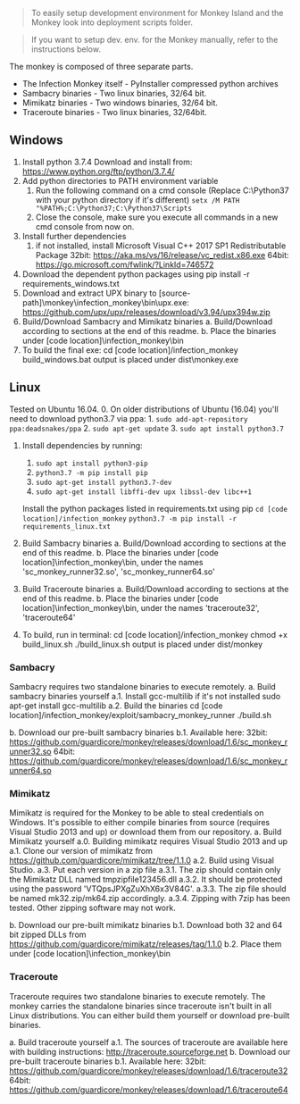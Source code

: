 >To easily setup development environment for Monkey Island and the Monkey look into deployment scripts folder.

>If you want to setup dev. env. for the Monkey manually, refer to the instructions below.


The monkey is composed of three separate parts.
* The Infection Monkey itself - PyInstaller compressed python archives
* Sambacry binaries - Two linux binaries, 32/64 bit.
* Mimikatz binaries - Two windows binaries, 32/64 bit.
* Traceroute binaries - Two linux binaries, 32/64bit.

## Windows

1. Install python 3.7.4
    Download and install from: https://www.python.org/ftp/python/3.7.4/
2. Add python directories to PATH environment variable
    1. Run the following command on a cmd console (Replace C:\Python37 with your python directory if it's different) 
    `setx /M PATH "%PATH%;C:\Python37;C:\Python37\Scripts`
    2. Close the console, make sure you execute all commands in a new cmd console from now on.
3. Install further dependencies
	1. if not installed, install Microsoft Visual C++ 2017 SP1 Redistributable Package
		32bit: https://aka.ms/vs/16/release/vc_redist.x86.exe
		64bit: https://go.microsoft.com/fwlink/?LinkId=746572
4.	Download the dependent python packages using 
		pip install -r requirements_windows.txt
5.	Download and extract UPX binary to [source-path]\monkey\infection_monkey\bin\upx.exe:
		https://github.com/upx/upx/releases/download/v3.94/upx394w.zip
6.	Build/Download Sambacry and Mimikatz binaries
	a. Build/Download according to sections at the end of this readme.
	b. Place the binaries under [code location]\infection_monkey\bin
7.	To build the final exe:
		cd [code location]/infection_monkey
		build_windows.bat 
		output is placed under dist\monkey.exe

## Linux

Tested on Ubuntu 16.04.
0. On older distributions of Ubuntu (16.04) you'll need to download python3.7 via ppa:
    1. `sudo add-apt-repository ppa:deadsnakes/ppa`
    2. `sudo apt-get update`
    3. `sudo apt install python3.7`
1. Install dependencies by running:
	1. `sudo apt install python3-pip`
    2. `python3.7 -m pip install pip`
    3. `sudo apt-get install python3.7-dev`
    4. `sudo apt-get install libffi-dev upx libssl-dev libc++1`
    
    Install the python packages listed in requirements.txt using pip
        `cd [code location]/infection_monkey`
		`python3.7 -m pip install -r requirements_linux.txt`
2.	Build Sambacry binaries
	a. Build/Download according to sections at the end of this readme.
	b. Place the binaries under [code location]\infection_monkey\bin, under the names 'sc_monkey_runner32.so', 'sc_monkey_runner64.so'
3.	Build Traceroute binaries
	a. Build/Download according to sections at the end of this readme.
	b. Place the binaries under [code location]\infection_monkey\bin, under the names 'traceroute32', 'traceroute64'
4.	To build, run in terminal:
		cd [code location]/infection_monkey
		chmod +x build_linux.sh
		./build_linux.sh
	output is placed under dist/monkey

### Sambacry

Sambacry requires two standalone binaries to execute remotely.
a. Build sambacry binaries yourself
	a.1. Install gcc-multilib if it's not installed
		 sudo apt-get install gcc-multilib
	a.2. Build the binaries
		 cd [code location]/infection_monkey/exploit/sambacry_monkey_runner
		 ./build.sh

b. Download our pre-built sambacry binaries
	b.1. Available here: 
		32bit: https://github.com/guardicore/monkey/releases/download/1.6/sc_monkey_runner32.so
		64bit: https://github.com/guardicore/monkey/releases/download/1.6/sc_monkey_runner64.so

### Mimikatz

Mimikatz is required for the Monkey to be able to steal credentials on Windows. It's possible to either compile binaries from source (requires Visual Studio 2013 and up) or download them from our repository.
a. Build Mimikatz yourself
	a.0. Building mimikatz requires Visual Studio 2013 and up
	a.1. Clone our version of mimikatz from https://github.com/guardicore/mimikatz/tree/1.1.0
	a.2. Build using Visual Studio.
	a.3. Put each version in a zip file
		a.3.1. The zip should contain only the Mimikatz DLL named tmpzipfile123456.dll
		a.3.2. It should be protected using the password 'VTQpsJPXgZuXhX6x3V84G'.
		a.3.3. The zip file should be named mk32.zip/mk64.zip accordingly.
		a.3.4. Zipping with 7zip has been tested. Other zipping software may not work.
		
b. Download our pre-built mimikatz binaries
	b.1. Download both 32 and 64 bit zipped DLLs from https://github.com/guardicore/mimikatz/releases/tag/1.1.0
	b.2. Place them under [code location]\infection_monkey\bin

### Traceroute

Traceroute requires two standalone binaries to execute remotely.
The monkey carries the standalone binaries since traceroute isn't built in all Linux distributions.
You can either build them yourself or download pre-built binaries.

a. Build traceroute yourself
	a.1. The sources of traceroute are available here with building instructions: http://traceroute.sourceforge.net
b. Download our pre-built traceroute binaries
	b.1. Available here: 
		32bit: https://github.com/guardicore/monkey/releases/download/1.6/traceroute32
		64bit: https://github.com/guardicore/monkey/releases/download/1.6/traceroute64
